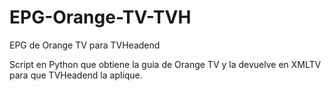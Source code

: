 # EPG-Orange-TV-TVH
EPG de Orange TV para TVHeadend

Script en Python que obtiene la guia de Orange TV y la devuelve en XMLTV para que TVHeadend la aplique.
